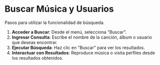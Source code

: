 # Buscar Música y Usuarios

Pasos para utilizar la funcionalidad de búsqueda.

1. **Acceder a Buscar**: Desde el menú, selecciona "Buscar".
2. **Ingresar Consulta**: Escribe el nombre de la canción, álbum o usuario que deseas encontrar.
3. **Ejecutar Búsqueda**: Haz clic en "Buscar" para ver los resultados.
4. **Interactuar con Resultados**: Reproduce música o visita perfiles desde los resultados obtenidos.
